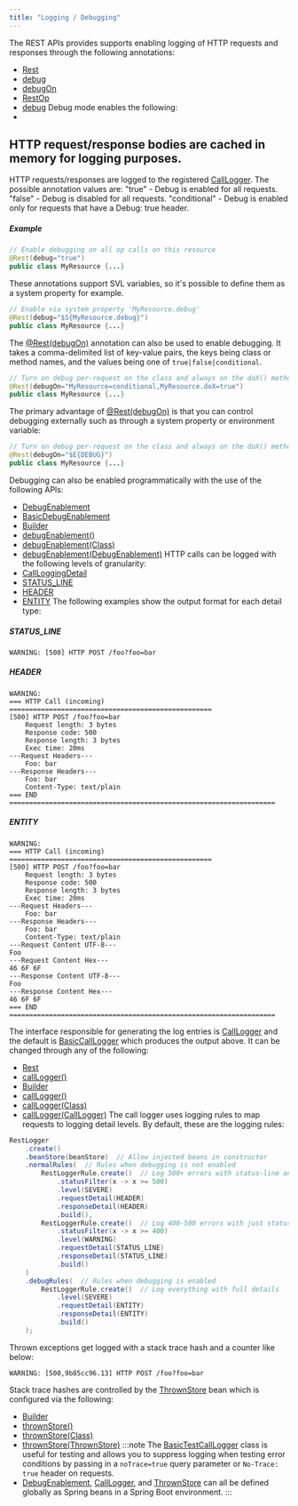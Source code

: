```yaml
---
title: "Logging / Debugging"
---
```


The REST APIs provides supports enabling logging of HTTP requests and responses through
the following annotations:
- [Rest](../apidocs/org/apache/juneau/rest/annotation/Rest.html)
- [debug](../apidocs/org/apache/juneau/rest/annotation/Rest.html#debug())
- [debugOn](../apidocs/org/apache/juneau/rest/annotation/Rest.html#debugOn())
- [RestOp](../apidocs/org/apache/juneau/rest/annotation/RestOp.html)
- [debug](../apidocs/org/apache/juneau/rest/annotation/RestOp.html#debug())
Debug mode enables the following:
-
HTTP request/response bodies are cached in memory for logging purposes.
-
HTTP requests/responses are logged to the registered [CallLogger](../apidocs/org/apache/juneau/rest/logger/CallLogger.html).
The possible annotation values are:
"true" - Debug is enabled for all requests.
"false" - Debug is disabled for all requests.
"conditional" - Debug is enabled only for requests that have a Debug: true header.
##### Example
```java
// Enable debugging on all op calls on this resource
@Rest(debug="true")
public class MyResource {...}
```
These annotations support SVL variables, so it's possible to define them as a system property for example.
```java
// Enable via system property 'MyResource.debug'
@Rest(debug="$S{MyResource.debug}")
public class MyResource {...}
```
The [@Rest(debugOn)](../apidocs/org/apache/juneau/rest/annotation/Rest.html#debugOn()) annotation can also be used
to enable debugging.  It takes a comma-delimited list of key-value pairs, the keys
being class or method names, and the values being one of `true|false|conditional`.
```java
// Turn on debug per-request on the class and always on the doX() method
@Rest(debugOn="MyResource=conditional,MyResource.doX=true")
public class MyResource {...}
```
The primary advantage of [@Rest(debugOn)](../apidocs/org/apache/juneau/rest/annotation/Rest.html#debugOn()) is that
you can control debugging externally such as through a system property or environment variable:
```java
// Turn on debug per-request on the class and always on the doX() method
@Rest(debugOn="$E{DEBUG}")
public class MyResource {...}
```
Debugging can also be enabled programmatically with the use of the following APIs:
- [DebugEnablement](../apidocs/org/apache/juneau/rest/debug/DebugEnablement.html)
- [BasicDebugEnablement](../apidocs/org/apache/juneau/rest/debug/BasicDebugEnablement.html)
- [Builder](../apidocs/org/apache/juneau/rest/RestContext/Builder.html)
- [debugEnablement()](../apidocs/org/apache/juneau/rest/RestContext/Builder.html#debugEnablement())
- [debugEnablement(Class)](../apidocs/org/apache/juneau/rest/RestContext/Builder.html#debugEnablement(Class))
- [debugEnablement(DebugEnablement)](../apidocs/org/apache/juneau/rest/RestContext/Builder.html#debugEnablement(DebugEnablement))
HTTP calls can be logged with the following levels of granularity:
- [CallLoggingDetail](../apidocs/org/apache/juneau/rest/logger/CallLoggingDetail.html)
- [STATUS_LINE](../apidocs/org/apache/juneau/rest/logger/CallLoggingDetail.html#STATUS_LINE)
- [HEADER](../apidocs/org/apache/juneau/rest/logger/CallLoggingDetail.html#HEADER)
- [ENTITY](../apidocs/org/apache/juneau/rest/logger/CallLoggingDetail.html#ENTITY)
The following examples show the output format for each detail type:
##### STATUS_LINE
```text
WARNING: [500] HTTP POST /foo?foo=bar
```
##### HEADER
```text
WARNING:
=== HTTP Call (incoming) ===================================================
[500] HTTP POST /foo?foo=bar
    Request length: 3 bytes
    Response code: 500
    Response length: 3 bytes
    Exec time: 20ms
---Request Headers---
    Foo: bar
---Response Headers---
    Foo: bar
    Content-Type: text/plain
=== END ===================================================================
```
##### ENTITY
```text
WARNING:
=== HTTP Call (incoming) ===================================================
[500] HTTP POST /foo?foo=bar
    Request length: 3 bytes
    Response code: 500
    Response length: 3 bytes
    Exec time: 20ms
---Request Headers---
    Foo: bar
---Response Headers---
    Foo: bar
    Content-Type: text/plain
---Request Content UTF-8---
Foo
---Request Content Hex---
46 6F 6F
---Response Content UTF-8---
Foo
---Response Content Hex---
46 6F 6F
=== END ===================================================================
```
The interface responsible for generating the log entries is [CallLogger](../apidocs/org/apache/juneau/rest/logger/CallLogger.html)
and the default is [BasicCallLogger](../apidocs/org/apache/juneau/rest/logger/BasicCallLogger.html) which produces the output above.  It
can be changed through any of the following:
- [Rest](../apidocs/org/apache/juneau/rest/annotation/Rest.html)
- [callLogger()](../apidocs/org/apache/juneau/rest/annotation/Rest.html#callLogger())
- [Builder](../apidocs/org/apache/juneau/rest/RestContext/Builder.html)
- [callLogger()](../apidocs/org/apache/juneau/rest/RestContext/Builder.html#callLogger())
- [callLogger(Class)](../apidocs/org/apache/juneau/rest/RestContext/Builder.html#callLogger(Class))
- [callLogger(CallLogger)](../apidocs/org/apache/juneau/rest/RestContext/Builder.html#callLogger(CallLogger))
The call logger uses logging rules to map requests to logging detail levels.
By default, these are the logging rules:
```java
RestLogger
    .create()
    .beanStore(beanStore)  // Allow injected beans in constructor
    .normalRules(  // Rules when debugging is not enabled
        RestLoggerRule.create()  // Log 500+ errors with status-line and header information
            .statusFilter(x -> x >= 500)
            .level(SEVERE)
            .requestDetail(HEADER)
            .responseDetail(HEADER)
            .build(),
        RestLoggerRule.create()  // Log 400-500 errors with just status-line information
            .statusFilter(x -> x >= 400)
            .level(WARNING)
            .requestDetail(STATUS_LINE)
            .responseDetail(STATUS_LINE)
            .build()
    )
    .debugRules(  // Rules when debugging is enabled
        RestLoggerRule.create()  // Log everything with full details
            .level(SEVERE)
            .requestDetail(ENTITY)
            .responseDetail(ENTITY)
            .build()
    );
```
Thrown exceptions get logged with a stack trace hash and a counter like below:
```text
WARNING: [500,9b85cc96.13] HTTP POST /foo?foo=bar
```
Stack trace hashes are controlled by the [ThrownStore](../apidocs/org/apache/juneau/rest/stats/ThrownStore.html) bean which is configured
via the following:
- [Builder](../apidocs/org/apache/juneau/rest/RestContext/Builder.html)
- [thrownStore()](../apidocs/org/apache/juneau/rest/RestContext/Builder.html#thrownStore())
- [thrownStore(Class)](../apidocs/org/apache/juneau/rest/RestContext/Builder.html#thrownStore(Class))
- [thrownStore(ThrownStore)](../apidocs/org/apache/juneau/rest/RestContext/Builder.html#thrownStore(ThrownStore))
:::note
The [BasicTestCallLogger](../apidocs/org/apache/juneau/rest/logger/BasicTestCallLogger.html) class is useful for testing and
allows you to suppress logging when testing error conditions by passing in a `noTrace=true` query parameter
or `No-Trace: true` header on requests.
- [DebugEnablement](../apidocs/org/apache/juneau/rest/debug/DebugEnablement.html), [CallLogger](../apidocs/org/apache/juneau/rest/logger/CallLogger.html), and
[ThrownStore](../apidocs/org/apache/juneau/rest/stats/ThrownStore.html) can all be defined globally as Spring beans in a Spring Boot environment.
:::